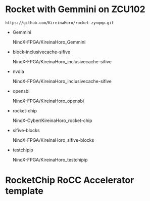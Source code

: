 
# Rocket with Gemmini on ZCU102

```
https://github.com/KireinaHoro/rocket-zynqmp.git
```
* Gemmini

  NinoX-FPGA/KireinaHoro_Gemmini

* block-inclusivecache-sifive

  NinoX-FPGA/KireinaHoro_inclusivecache-sifive
  
* nvdla
 
  NinoX-FPGA/KireinaHoro_inclusivecache-sifive
  
* opensbi

  NinoX-FPGA/KireinaHoro_opensbi
  
 
* rocket-chip

  NinoX-Cyber/KireinaHoro_rocket-chip
  
* sifive-blocks

   NinoX-FPGA/KireinaHoro_sifive-blocks
 
* testchipip

  NinoX-FPGA/KireinaHoro_testchipip
  
 # RocketChip RoCC Accelerator template
 
 
